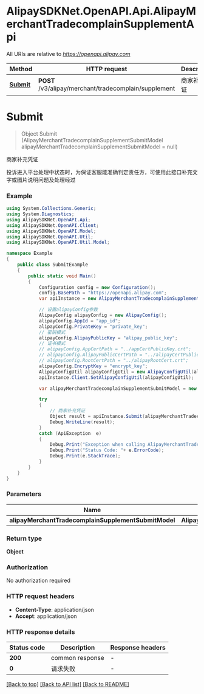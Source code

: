 # AlipaySDKNet.OpenAPI.Api.AlipayMerchantTradecomplainSupplementApi

All URIs are relative to *https://openapi.alipay.com*

Method | HTTP request | Description
------------- | ------------- | -------------
[**Submit**](AlipayMerchantTradecomplainSupplementApi.md#submit) | **POST** /v3/alipay/merchant/tradecomplain/supplement | 商家补充凭证


<a name="submit"></a>
# **Submit**
> Object Submit (AlipayMerchantTradecomplainSupplementSubmitModel alipayMerchantTradecomplainSupplementSubmitModel = null)

商家补充凭证

投诉进入平台处理中状态时，为保证客服能准确判定责任方，可使用此接口补充文字或图片说明问题及处理经过

### Example
```csharp
using System.Collections.Generic;
using System.Diagnostics;
using AlipaySDKNet.OpenAPI.Api;
using AlipaySDKNet.OpenAPI.Client;
using AlipaySDKNet.OpenAPI.Model;
using AlipaySDKNet.OpenAPI.Util;
using AlipaySDKNet.OpenAPI.Util.Model;

namespace Example
{
    public class SubmitExample
    {
        public static void Main()
        {
            Configuration config = new Configuration();
            config.BasePath = "https://openapi.alipay.com";
            var apiInstance = new AlipayMerchantTradecomplainSupplementApi(config);

            // 设置alipayConfig参数
            AlipayConfig alipayConfig = new AlipayConfig();
            alipayConfig.AppId = "app_id";
            alipayConfig.PrivateKey = "private_key";
            // 密钥模式
            alipayConfig.AlipayPublicKey = "alipay_public_key";
            // 证书模式
            // alipayConfig.AppCertPath = "../appCertPublicKey.crt";
            // alipayConfig.AlipayPublicCertPath = "../alipayCertPublicKey_RSA2.crt";
            // alipayConfig.RootCertPath = "../alipayRootCert.crt";
            alipayConfig.EncryptKey = "encrypt_key";
            AlipayConfigUtil alipayConfigUtil = new AlipayConfigUtil(alipayConfig);
            apiInstance.Client.SetAlipayConfigUtil(alipayConfigUtil);

            var alipayMerchantTradecomplainSupplementSubmitModel = new AlipayMerchantTradecomplainSupplementSubmitModel(); // AlipayMerchantTradecomplainSupplementSubmitModel |  (optional) 

            try
            {
                // 商家补充凭证
                Object result = apiInstance.Submit(alipayMerchantTradecomplainSupplementSubmitModel);
                Debug.WriteLine(result);
            }
            catch (ApiException  e)
            {
                Debug.Print("Exception when calling AlipayMerchantTradecomplainSupplementApi.Submit: " + e.Message );
                Debug.Print("Status Code: "+ e.ErrorCode);
                Debug.Print(e.StackTrace);
            }
        }
    }
}
```

### Parameters

Name | Type | Description  | Notes
------------- | ------------- | ------------- | -------------
 **alipayMerchantTradecomplainSupplementSubmitModel** | **AlipayMerchantTradecomplainSupplementSubmitModel**|  | [optional] 

### Return type

**Object**

### Authorization

No authorization required

### HTTP request headers

 - **Content-Type**: application/json
 - **Accept**: application/json


### HTTP response details
| Status code | Description | Response headers |
|-------------|-------------|------------------|
| **200** | common response |  -  |
| **0** | 请求失败 |  -  |

[[Back to top]](#) [[Back to API list]](../README.md#documentation-for-api-endpoints) [[Back to README]](../README.md)

